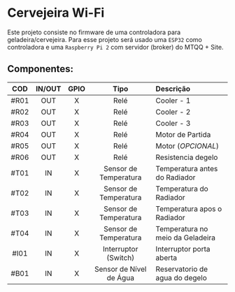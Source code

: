 # Cervejeira Wi-Fi

Este projeto consiste no firmware de uma controladora para geladeira/cervejeira.
Para esse projeto será usado uma `ESP32` como controladora e uma `Raspberry Pi 2` com servidor (broker) do MTQQ + Site.

## Componentes:

| COD  | IN/OUT | GPIO |          Tipo           | Descrição                        |
| :--: | :----: | :--: | :---------------------: | :------------------------------- |
| #R01 |  OUT   |  X   |          Relé           | Cooler - 1                       |
| #R02 |  OUT   |  X   |          Relé           | Cooler - 2                       |
| #R03 |  OUT   |  X   |          Relé           | Cooler - 3                       |
| #R04 |  OUT   |  X   |          Relé           | Motor de Partida                 |
| #R05 |  OUT   |  X   |          Relé           | Motor (_OPCIONAL_)               |
| #R06 |  OUT   |  X   |          Relé           | Resistencia degelo               |
| #T01 |   IN   |  X   |  Sensor de Temperatura  | Temperatura antes do Radiador    |
| #T02 |   IN   |  X   |  Sensor de Temperatura  | Temperatura do Radiador          |
| #T03 |   IN   |  X   |  Sensor de Temperatura  | Temperatura apos o Radiador      |
| #T04 |   IN   |  X   |  Sensor de Temperatura  | Temperatura no meio da Geladeira |
| #I01 |   IN   |  X   |  Interruptor (Switch)   | Interruptor porta aberta         |
| #B01 |   IN   |  X   | Sensor de Nível de Água | Reservatorio de agua do degelo   |
